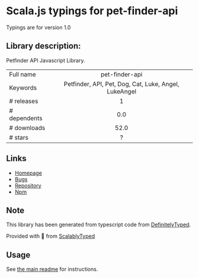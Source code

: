 
# Scala.js typings for pet-finder-api

Typings are for version 1.0

## Library description:
Petfinder API Javascript Library.

|                    |                 |
| ------------------ | :-------------: |
| Full name          | pet-finder-api |
| Keywords           | Petfinder, API, Pet, Dog, Cat, Luke, Angel, LukeAngel |
| # releases         | 1 |
| # dependents       | 0.0 |
| # downloads        | 52.0 |
| # stars            | ? |

## Links
- [Homepage](https://github.com/drlukeangel/Pet-Finder-API-Javascript-Library)
- [Bugs](https://github.com/drlukeangel/Pet-Finder-API-Javascript-Library/issues)
- [Repository](https://github.com/drlukeangel/Pet-Finder-API-Javascript-Library)
- [Npm](https://www.npmjs.com/package/pet-finder-api)
    


## Note
This library has been generated from typescript code from [DefinitelyTyped](https://definitelytyped.org).

Provided with :purple_heart: from [ScalablyTyped](https://github.com/oyvindberg/ScalablyTyped)

## Usage
See [the main readme](../../readme.md) for instructions.



